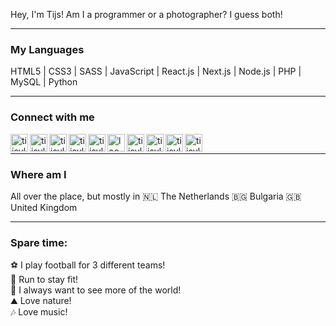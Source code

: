 Hey, I'm Tijs! Am I a programmer or a photographer? I guess both!

---

### My Languages
HTML5 | 
CSS3 | 
SASS | 
JavaScript | 
React.js | 
Next.js | 
Node.js | 
PHP | 
MySQL | 
Python
<br />

---


### Connect with me
[<img align="left" alt="tijsvl.net" width="28px" src="https://tijsvl.net/Qlibpk7E/git/globe.svg#1" />][website]
[<img align="left" alt="tijsvl | Twitter" width="28px" src="https://tijsvl.net/Qlibpk7E/git/twitter.svg#1" />][twitter]
[<img align="left" alt="tijsvl | Facebook" width="28px" src="https://tijsvl.net/Qlibpk7E/git/facebook.svg#1" />][facebook]
[<img align="left" alt="tijsvl | LinkedIn" width="28px" src="https://tijsvl.net/Qlibpk7E/git/linkedin.svg#1" />][linkedin]
[<img align="left" alt="tijsvl | Instagram" width="28px" src="https://tijsvl.net/Qlibpk7E/git/instagram.svg#1" />][instagramtijsvl]
[<img align="left" alt="lookwhatiso | Instagram" width="28px" src="https://tijsvl.net/Qlibpk7E/git/instagram.svg#1" />][instagramlookwhatiso]
[<img align="left" alt="tijsvl | Unsplash" width="28px" src="https://tijsvl.net/Qlibpk7E/git/unsplash.svg#1" />][unsplash]
[<img align="left" alt="tijsvl | 500px" width="28px" src="https://tijsvl.net/Qlibpk7E/git/500px.svg#1" />][500px]
[<img align="left" alt="tijsvl | Github" width="28px" src="https://tijsvl.net/Qlibpk7E/git/github.svg#1" />][github]
[<img align="left" alt="tijsvl | CSSBattle" width="28px" src="https://tijsvl.net/Qlibpk7E/git/cssbattle.svg#1" />][cssbattle]

<br />

---

### Where am I
All over the place, but mostly in
🇳🇱 The Netherlands
🇧🇬 Bulgaria
🇬🇧 United Kingdom
<br />

---

### Spare time:
⚽ I play football for 3 different teams!<br />
🏃 Run to stay fit!<br />
🧳 I always want to see more of the world!<br />
⛰️ Love nature!<br />
🎶 Love music!


[website]: https://tijsvl.net
[twitter]: https://twitter.com/tijsvl
[instagramtijsvl]: https://instagram.com/tijsvl
[instagramlookwhatiso]: https://instagram.com/lookwhatiso
[linkedin]: https://linkedin.com/in/tijsvl
[facebook]: https://www.facebook.com/tijsvl
[unsplash]: https://unsplash.com/@tijsvl
[500px]: https://500px.com/p/lookwhatiso
[github]: https://github.com/Tijsvl
[cssbattle]: https://cssbattle.dev/player/tijsvl
